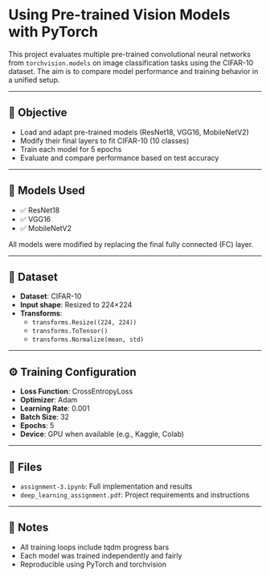 # Using Pre-trained Vision Models with PyTorch

This project evaluates multiple pre-trained convolutional neural networks from `torchvision.models` on image classification tasks using the CIFAR-10 dataset. The aim is to compare model performance and training behavior in a unified setup.

---

## 🎯 Objective

- Load and adapt pre-trained models (ResNet18, VGG16, MobileNetV2)
- Modify their final layers to fit CIFAR-10 (10 classes)
- Train each model for 5 epochs
- Evaluate and compare performance based on test accuracy

---

## 🧠 Models Used

- ✅ ResNet18
- ✅ VGG16
- ✅ MobileNetV2

All models were modified by replacing the final fully connected (FC) layer.

---

## 🧪 Dataset

- **Dataset**: CIFAR-10
- **Input shape**: Resized to 224×224
- **Transforms**:
  - `transforms.Resize((224, 224))`
  - `transforms.ToTensor()`
  - `transforms.Normalize(mean, std)`

---

## ⚙️ Training Configuration

- **Loss Function**: CrossEntropyLoss
- **Optimizer**: Adam
- **Learning Rate**: 0.001
- **Batch Size**: 32
- **Epochs**: 5
- **Device**: GPU when available (e.g., Kaggle, Colab)

---

## 📁 Files

- `assignment-3.ipynb`: Full implementation and results
- `deep_learning_assignment.pdf`: Project requirements and instructions

---

## 📌 Notes

- All training loops include tqdm progress bars
- Each model was trained independently and fairly
- Reproducible using PyTorch and torchvision
